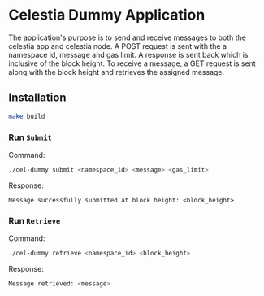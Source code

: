# Celestia Dummy Application

The application's purpose is to send and receive messages to both the celestia app and celestia node. 
A POST request is sent with the a namespace id, message and gas limit. A response is sent back which is inclusive of the
block height. To receive a message, a GET request is sent along with the block height and retrieves the assigned message.

## Installation

```sh
make build
```

### Run `Submit`

Command:

```sh
./cel-dummy submit <namespace_id> <message> <gas_limit>
```

Response:

```
Message successfully submitted at block height: <block_height> 
```


### Run `Retrieve`

Command:

```sh
./cel-dummy retrieve <namespace_id> <block_height>
```

Response:

```sh
Message retrieved: <message>
```

